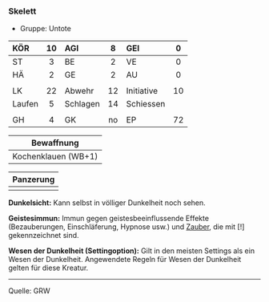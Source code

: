 ### Skelett

- Gruppe: Untote

| KÖR    | 10  | AGI      |  8  | GEI        |  0  |
| :----- | :-: | :------- | :-: | :--------- | :-: |
| ST     |  3  | BE       |  2  | VE         |  0  |
| HÄ     |  2  | GE       |  2  | AU         |  0  |
|        |     |          |     |            |     |
| LK     | 22  | Abwehr   | 12  | Initiative | 10  |
| Laufen |  5  | Schlagen | 14  | Schiessen  |     |
|        |     |          |     |            |     |
| GH     |  4  | GK       | no  | EP         | 72  |

|     Bewaffnung      |
| :-----------------: |
| Kochenklauen (WB+1) |

| Panzerung |
| :-------: |
|           |

**Dunkelsicht:** Kann selbst in völliger Dunkelheit noch sehen.

**Geistesimmun:** Immun gegen geistesbeeinflussende Effekte (Bezauberungen, Einschläferung, Hypnose usw.) und [Zauber](../../fanwerk/zauber/zauber.md), die mit [!] gekennzeichnet sind.

**Wesen der Dunkelheit (Settingoption):** Gilt in den meisten Settings als ein Wesen der Dunkelheit. Angewendete Regeln für Wesen der Dunkelheit gelten für diese Kreatur.

---

Quelle: GRW
